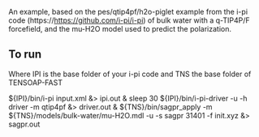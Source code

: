 An example, based on the pes/qtip4pf/h2o-piglet example from the i-pi code (https://https://github.com/i-pi/i-pi) of bulk water with a q-TIP4P/F forcefield, and the mu-H2O model used to predict the polarization.

To run
------

Where IPI is the base folder of your i-pi code and TNS the base folder of TENSOAP-FAST

${IPI}/bin/i-pi input.xml &> ipi.out & sleep 30
${IPI}/bin/i-pi-driver -u -h driver -m qtip4pf &> driver.out &
${TNS}/bin/sagpr_apply -m ${TNS}/models/bulk-water/mu-H2O.mdl -u -s sagpr 31401 -f init.xyz &> sagpr.out
